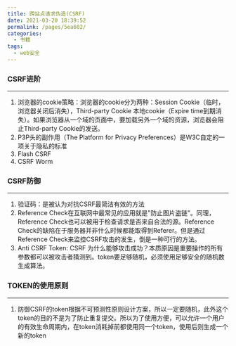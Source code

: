 ```yaml
---
title: 跨站点请求伪造(CSRF)
date: 2021-03-20 18:39:52
permalink: /pages/5ea602/
categories:
  - 书籍
tags:
  - web安全
---
```

### CSRF进阶
---
1. 浏览器的cookie策略：浏览器的cookie分为两种：Session Cookie（临时，浏览器关闭后消失），Third-party Cookie 本地cookie（Expire time到期消失）。如果浏览器从一个域的页面中，要加载另外一个域的资源，浏览器会阻止Third-party Cookie的发送。
2. P3P头的副作用（The Platform for Privacy Preferences）是W3C自定的一项关于隐私的标准
3. Flash CSRF
4. CSRF Worm

### CSRF防御
---
1. 验证码：是被认为对抗CSRF最简洁有效的方法
2. Reference Check在互联网中最常见的应用就是"防止图片盗链"。同理，Reference Check也可以被用于检查请求是否来自合法的源。Reference Check的缺陷在于服务器并非什么时候都能取得到Referer。但是通过Reference Check来监控CSRF攻击的发生，倒是一种可行的方法。
3. Anti CSRF Token: CSRF 为什么能够攻击成功？本质原因是重要操作的所有参数都可以被攻击者猜测到。token要足够随机，必须使用足够安全的随机数生成算法。

### TOKEN的使用原则
---
1. 防御CSRF的token根据不可预测性原则设计方案，所以一定要随机，此外这个token的目的不是为了防止重复提交。所以为了使用方便，可以允许一个用户的有效生命周期内，在token消耗掉前都使用同一个token，使用后则生成一个新的token